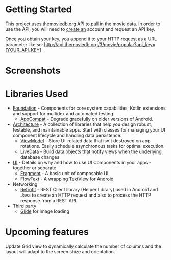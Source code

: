 # Getting Started
This project uses [themoviedb.org](https://www.themoviedb.org/movie) API to pull in the movie data. In order to use the API, you will need to [create an](https://www.themoviedb.org/account/signup) account and request an API key. 

Once you obtain your key, you append it to your HTTP request as a URL parameter like so:
http://api.themoviedb.org/3/movie/popular?api_key=[YOUR_API_KEY]
# Screenshots
# Libraries Used

* [Foundation](https://developer.android.com/jetpack) - Components for core system capabilities, Kotlin extensions and support for multidex and automated testing.
  * [AppCompat](https://developer.android.com/topic/libraries/support-library/packages#v7-appcompat) - Degrade gracefully on older versions of Android.
* [Architecture](https://developer.android.com/topic/libraries/architecture) - A collection of libraries that help you design robust, testable, and maintainable apps. Start with classes for managing your UI component lifecycle and handling data persistence.
  * [ViewModel](https://developer.android.com/topic/libraries/architecture/viewmodel) - Store UI-related data that isn't destroyed on app rotations. Easily schedule asynchronous tasks for optimal execution.
  * [LiveData](https://developer.android.com/topic/libraries/architecture/livedata) - Build data objects that notify views when the underlying database changes.
* [UI](https://developer.android.com/guide/topics/ui) - Details on why and how to use UI Components in your apps - together or separate
  * [Fragment](https://developer.android.com/guide/components/fragments) - A basic unit of composable UI.
  * [FlowText](https://github.com/deano2390/FlowTextView) - A wrapping TextView for Android
* Networking
  * [Retrofit](https://square.github.io/retrofit/) - REST Client library (Helper Library) used in Android and Java to create an HTTP request and also to process the HTTP response from a REST API. 
* Third party
  * [Glide](https://bumptech.github.io/glide/) for image loading
# Upcoming features
Update Grid view to dynamically calculate the number of columns and the layout will adapt to the screen shize and orientation.
